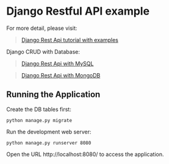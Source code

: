 # Django Restful API example

For more detail, please visit:
> [Django Rest Api tutorial with examples](https://bezkoder.com/django-rest-api/)

Django CRUD with Database:
> [Django Rest Api with MySQL ](https://bezkoder.com/django-crud-mysql-rest-framework/)

> [Django Rest Api with MongoDB ](https://bezkoder.com/django-mongodb-crud-rest-framework/)

## Running the Application

Create the DB tables first:
```
python manage.py migrate
```
Run the development web server:
```
python manage.py runserver 8080
```
Open the URL http://localhost:8080/ to access the application.